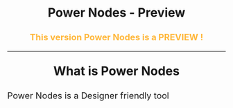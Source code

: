 <style>
    .disclaimer {
        color: #FFB83d;
        text-align: center;
        font-size: 20px;
        font-weight: bold;
    }
    .topic-header {
        text-align: center;
        font-size: 28px;
        font-weight: bold;
    }
    .topic-text {
        font-size: 20px;
    }
</style>

<h1><p style="text-align: center;">Power Nodes - Preview</p></h1>
<p class="disclaimer">This version Power Nodes is a PREVIEW !</p>

---
<p class="topic-header">What is Power Nodes</p>
<p class="topic-text">
Power Nodes is a Designer friendly tool <br>
</p>